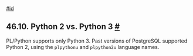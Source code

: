 [#id](#PLPYTHON-PYTHON23)

## 46.10. Python 2 vs. Python 3 [#](#PLPYTHON-PYTHON23)

PL/Python supports only Python 3. Past versions of PostgreSQL supported Python 2, using the `plpythonu` and `plpython2u` language names.
